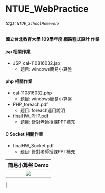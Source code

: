 # NTUE_WebPractice

###### tags: `NTUE_SchoolHomework`

#### 國立台北教育大學 109學年度 網路程式設計 作業

#### jsp 相關作業
* JSP_cal-110816032.jsp
    * 題目: windows簡易小算盤

#### php 相關作業
* cal-110816032.php
    * 題目: windows簡易小算盤
* PHP_foreach.pdf
    * 題目: foreach運用說明
* finalHW_PHP.pdf
    * 題目: 針對老師授課PPT補充

#### C Socket 相關作業
* finalHW_Socket.pdf
    * 題目: 針對老師授課PPT補充



| 簡易小算盤 Demo |
|:--------:|
|   ![](https://i.imgur.com/SFukELs.png)
   |
